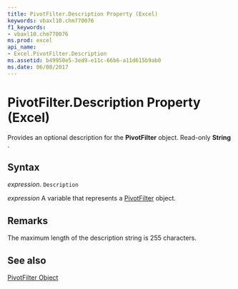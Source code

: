 ```yaml
---
title: PivotFilter.Description Property (Excel)
keywords: vbaxl10.chm770076
f1_keywords:
- vbaxl10.chm770076
ms.prod: excel
api_name:
- Excel.PivotFilter.Description
ms.assetid: b49950e5-3ed9-e11c-66b6-a11d615b9ab0
ms.date: 06/08/2017
---
```



# PivotFilter.Description Property (Excel)

Provides an optional description for the  **PivotFilter** object. Read-only **String** .


## Syntax

 _expression_. `Description`

 _expression_ A variable that represents a [PivotFilter](Excel.PivotFilter.md) object.


## Remarks

The maximum length of the description string is 255 characters.


## See also


[PivotFilter Object](Excel.PivotFilter.md)

